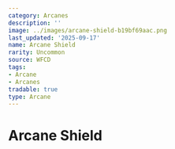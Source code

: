 ```yaml
---
category: Arcanes
description: ''
image: ../images/arcane-shield-b19bf69aac.png
last_updated: '2025-09-17'
name: Arcane Shield
rarity: Uncommon
source: WFCD
tags:
- Arcane
- Arcanes
tradable: true
type: Arcane
---
```


# Arcane Shield

